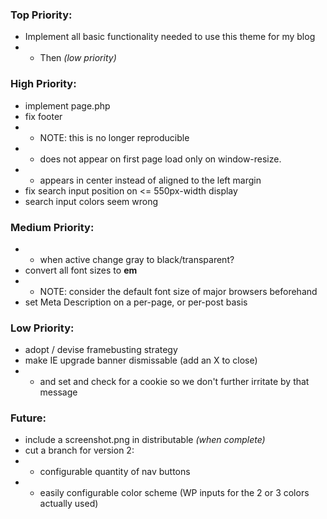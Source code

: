 ### Top Priority:
+ Implement all basic functionality needed to use this theme for my blog
+ + Then *(low priority)*


### High Priority:
+ implement page.php
+ fix footer
+ + NOTE: this is no longer reproducible
+ + does not appear on first page load only on window-resize.
+ + appears in center instead of aligned to the left margin
+ fix search input position on <= 550px-width display
+ search input colors seem wrong

### Medium Priority:
+ + when active change gray to black/transparent?
+ convert all font sizes to **em**
+ + NOTE: consider the default font size of major browsers beforehand
+ set Meta Description on a per-page, or per-post basis	

### Low Priority:
+ adopt / devise framebusting strategy
+ make IE upgrade banner dismissable (add an X to close)
+ + and set and check for a cookie so we don't further irritate by that message

### Future:
+ include a screenshot.png in distributable *(when complete)*
+ cut a branch for version 2:
+ + configurable quantity of nav buttons
+ + easily configurable color scheme (WP inputs for the 2 or 3 colors actually used)
